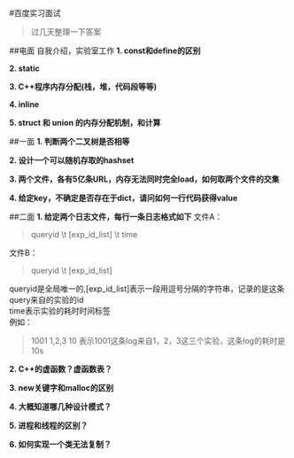 #百度实习面试

> 过几天整理一下答案

##电面
自我介绍，实验室工作
**1. const和define的区别**

**2. static**

**3. C++程序内存分配(栈，堆，代码段等等)**

**4. inline**

**5. struct 和 union 的内存分配机制，和计算**

##一面
**1. 判断两个二叉树是否相等**

**2. 设计一个可以随机存取的hashset**

**3. 两个文件，各有5亿条URL，内存无法同时完全load，如何取两个文件的交集**

**4. 给定key，不确定是否存在于dict，请问如何一行代码获得value**


##二面
**1. 给定两个日志文件，每行一条日志格式如下**
文件A：
> queryid \t [exp_id_list] \t time  


文件B：
> queryid \t [exp_id_list]

queryid是全局唯一的,[exp_id_list]表示一段用逗号分隔的字符串，记录的是这条query来自的实验的id  
time表示实验的耗时时间标签     
例如：  
> 1001	1,2,3  10
表示1001这条log来自1，2，3这三个实验，这条log的耗时是10s  

**2. C++的虚函数？虚函数表？**

**3. new关键字和malloc的区别**

**4. 大概知道哪几种设计模式？**

**5. 进程和线程的区别？**

**6. 如何实现一个类无法复制？**